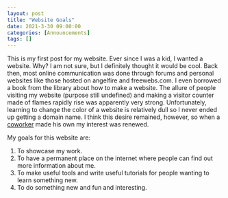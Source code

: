 ```yaml
---
layout: post
title: "Website Goals"
date: 2021-3-30 09:00:00
categories: [Announcements]
tags: []
---
```


This is my first post for my website. Ever since I was a kid, I wanted a website. Why? I am not sure, but I definitely thought it would be cool. Back then, most online communication was done through forums and personal websites like those hosted on angelfire and freewebs.com. I even borrowed a book from the library about how to make a website. The allure of people visiting my website (purpose still undefined) and making a visitor counter made of flames rapidly rise was apparently very strong. Unfortunately, learning to change the color of a website is relatively dull so I never ended up getting a domain name. I think this desire remained, however, so when a [coworker](https://dayl.in/) made his own my interest was renewed.

My goals for this website are:
1. To showcase my work.
2. To have a permanent place on the internet where people can find out more information about me. 
3. To make useful tools and write useful tutorials for people wanting to learn something new. 
4. To do something new and fun and interesting. 